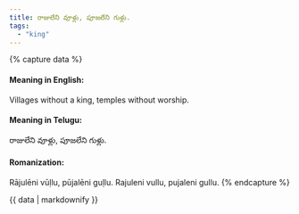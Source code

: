 ```yaml
---
title: రాజులేని వూళ్లు, పూజలేని గుళ్లు.
tags:
  - "king"
---
```


{% capture data %}
#### Meaning in English:
Villages without a king, temples without worship.

#### Meaning in Telugu:
రాజులేని వూళ్లు, పూజలేని గుళ్లు.

#### Romanization:
Rājulēni vūḷlu, pūjalēni guḷlu.
Rajuleni vullu, pujaleni gullu.
{% endcapture %}

{{ data | markdownify }}

